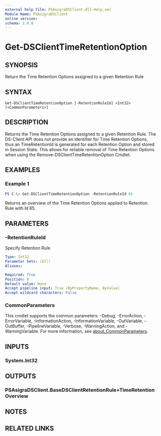 ```yaml
---
external help file: PSAsigraDSClient.dll-Help.xml
Module Name: PSAsigraDSClient
online version:
schema: 2.0.0
---
```


# Get-DSClientTimeRetentionOption

## SYNOPSIS
Return the Time Retention Options assigned to a given Retention Rule

## SYNTAX

```
Get-DSClientTimeRetentionOption [-RetentionRuleId] <Int32> [<CommonParameters>]
```

## DESCRIPTION
Returns the Time Retention Options assigned to a given Retention Rule.
The DS-Client API does not provide an identifier for Time Retention Options, thus an TimeRetentionId is generated for each Retention Option and stored in Session State.
This allows for reliable removal of Time Retention Options when using the Remove-DSClientTimeRetentionOption Cmdlet.

## EXAMPLES

### Example 1
```powershell
PS C:\> Get-DSClientTimeRetentionOption -RetentionRuleId 65
```

Returns an overview of the Time Retention Options applied to Retention Rule with Id 65.

## PARAMETERS

### -RetentionRuleId
Specify Retention Rule

```yaml
Type: Int32
Parameter Sets: (All)
Aliases:

Required: True
Position: 0
Default value: None
Accept pipeline input: True (ByPropertyName, ByValue)
Accept wildcard characters: False
```

### CommonParameters
This cmdlet supports the common parameters: -Debug, -ErrorAction, -ErrorVariable, -InformationAction, -InformationVariable, -OutVariable, -OutBuffer, -PipelineVariable, -Verbose, -WarningAction, and -WarningVariable. For more information, see [about_CommonParameters](http://go.microsoft.com/fwlink/?LinkID=113216).

## INPUTS

### System.Int32

## OUTPUTS

### PSAsigraDSClient.BaseDSClientRetentionRule+TimeRetentionOverview

## NOTES

## RELATED LINKS
